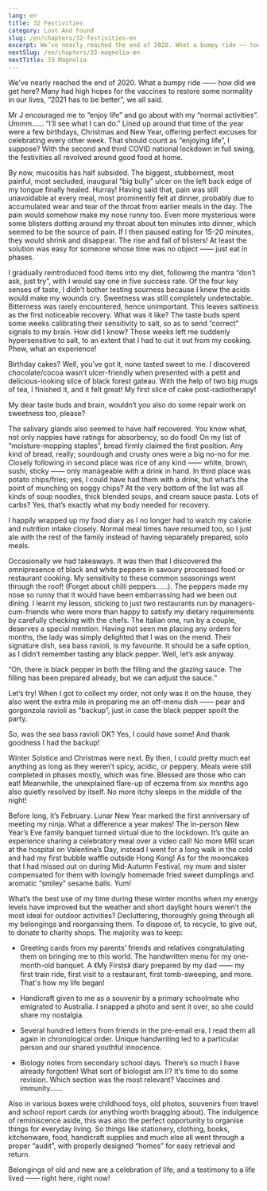 ```yaml
---
lang: en
title: 32 Festivities
category: Lost And Found
slug: /en/chapters/32-festivities-en
excerpt: We’ve nearly reached the end of 2020. What a bumpy ride —— how did we get here? Many had high hopes for the vaccines to restore some normality in our lives
nextSlug: /en/chapters/33-magnolia-en
nextTitle: 33 Magnolia
---
```


We’ve nearly reached the end of 2020. What a bumpy ride —— how did we get here? Many had high hopes for the vaccines to restore some normality in our lives, “2021 has to be better”, we all said.

Mr J encouraged me to “enjoy life” and go about with my “normal activities”. Ummm...... “I’ll see what I can do.” Lined up around that time of the year were a few birthdays, Christmas and New Year, offering perfect excuses for celebrating every other week. That should count as “enjoying life”, I suppose? With the second and third COVID national lockdown in full swing, the festivities all revolved around good food at home.

By now, mucositis has half subsided. The biggest, stubbornest, most painful, most secluded, inaugural “big bully” ulcer on the left back edge of my tongue finally healed. Hurray! Having said that, pain was still unavoidable at every meal, most prominently felt at dinner, probably due to accumulated wear and tear of the throat from earlier meals in the day. The pain would somehow make my nose runny too. Even more mysterious were some blisters dotting around my throat about ten minutes into dinner, which seemed to be the source of pain. If I then paused eating for 15-20 minutes, they would shrink and disappear. The rise and fall of blisters! At least the solution was easy for someone whose time was no object —— just eat in phases.

I gradually reintroduced food items into my diet, following the mantra “don’t ask, just try”, with I would say one in five success rate. Of the four key senses of taste, I didn’t bother testing sourness because I knew the acids would make my wounds cry. Sweetness was still completely undetectable. Bitterness was rarely encountered, hence unimportant. This leaves saltiness as the first noticeable recovery. What was it like? The taste buds spent some weeks calibrating their sensitivity to salt, so as to send “correct” signals to my brain. How did I know? Those weeks left me suddenly hypersensitive to salt, to an extent that I had to cut it out from my cooking. Phew, what an experience!

Birthday cakes? Well, you’ve got it, none tasted sweet to me. I discovered chocolate/cocoa wasn’t ulcer-friendly when presented with a petit and delicious-looking slice of black forest gateau. With the help of two big mugs of tea, I finished it, and it felt great! My first slice of cake post-radiotherapy!

My dear taste buds and brain, wouldn’t you also do some repair work on sweetness too, please?

The salivary glands also seemed to have half recovered. You know what, not only nappies have ratings for absorbency, so do food! On my list of “moisture-mopping staples”, bread firmly claimed the first position. Any kind of bread, really; sourdough and crusty ones were a big no-no for me. Closely following in second place was rice of any kind —— white, brown, sushi, sticky —— only manageable with a drink in hand. In third place was potato chips/fries; yes, I could have had them with a drink, but what’s the point of munching on soggy chips? At the very bottom of the list was all kinds of soup noodles, thick blended soups, and cream sauce pasta. Lots of carbs? Yes, that’s exactly what my body needed for recovery.

I happily wrapped up my food diary as I no longer had to watch my calorie and nutrition intake closely. Normal meal times have resumed too, so I just ate with the rest of the family instead of having separately prepared, solo meals.

Occasionally we had takeaways. It was then that I discovered the omnipresence of black and white peppers in savoury processed food or restaurant cooking. My sensitivity to these common seasonings went through the roof! (Forget about chilli peppers......). The peppers made my nose so runny that it would have been embarrassing had we been out dining. I learnt my lesson, sticking to just two restaurants run by managers-cum-friends who were more than happy to satisfy my dietary requirements by carefully checking with the chefs. The Italian one, run by a couple, deserves a special mention. Having not seen me placing any orders for months, the lady was simply delighted that I was on the mend. Their signature dish, sea bass ravioli, is my favourite. It should be a safe option, as I didn’t remember tasting any black pepper. Well, let’s ask anyway.

<q>Oh, there is black pepper in both the filling and the glazing sauce. The filling has been prepared already, but we can adjust the sauce.

Let’s try! When I got to collect my order, not only was it on the house, they also went the extra mile in preparing me an off-menu dish —— pear and gorgonzola ravioli as “backup”, just in case the black pepper spoilt the party.

So, was the sea bass ravioli OK? Yes, I could have some! And thank goodness I had the backup!

Winter Solstice and Christmas were next. By then, I could pretty much eat anything as long as they weren’t spicy, acidic, or peppery. Meals were still completed in phases mostly, which was fine. Blessed are those who can eat! Meanwhile, the unexplained flare-up of eczema from six months ago also quietly resolved by itself. No more itchy sleeps in the middle of the night! 

Before long, it’s February. Lunar New Year marked the first anniversary of meeting my ninja. What a difference a year makes! The in-person New Year’s Eve family banquet turned virtual due to the lockdown. It’s quite an experience sharing a celebratory meal over a video call! No more MRI scan at the hospital on Valentine’s Day, instead I went for a long walk in the cold and had my first bubble waffle outside Hong Kong! As for the mooncakes that I had missed out on during Mid-Autumn Festival, my mum and sister compensated for them with lovingly homemade fried sweet dumplings and aromatic “smiley” sesame balls. Yum!

What’s the best use of my time during these winter months when my energy levels have improved but the weather and short daylight hours weren’t the most ideal for outdoor activities? Decluttering, thoroughly going through all my belongings and reorganising them. To dispose of, to recycle, to give out, to donate to charity shops. The majority was to keep:

- Greeting cards from my parents’ friends and relatives congratulating them on bringing me to this world. The handwritten menu for my one-month-old banquet. A 《My Firsts》 diary prepared by my dad —— my first train ride, first visit to a restaurant, first tomb-sweeping, and more. That's how my life began!

- Handicraft given to me as a souvenir by a primary schoolmate who emigrated to Australia. I snapped a photo and sent it over, so she could share my nostalgia.

- Several hundred letters from friends in the pre-email era. I read them all again in chronological order. Unique handwriting led to a particular person and our shared youthful innocence.

- Biology notes from secondary school days. There’s so much I have already forgotten! What sort of biologist am I!? It’s time to do some revision. Which section was the most relevant? Vaccines and immunity......

Also in various boxes were childhood toys, old photos, souvenirs from travel and school report cards (or anything worth bragging about). The indulgence of reminiscence aside, this was also the perfect opportunity to organise things for everyday living. So things like stationery, clothing, books, kitchenware, food, handicraft supplies and much else all went through a proper “audit”, with properly designed “homes” for easy retrieval and return.

Belongings of old and new are a celebration of life, and a testimony to a life lived —— right here, right now!
